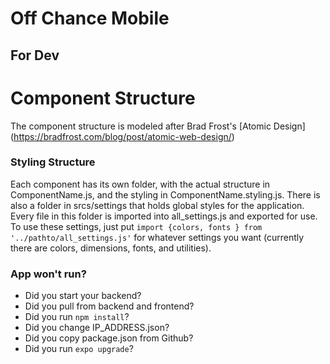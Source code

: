 # Off Chance Mobile

## For Dev
# Component Structure
The component structure is modeled after Brad Frost's [Atomic Design] (https://bradfrost.com/blog/post/atomic-web-design/)
### Styling Structure
Each component has its own folder, with the actual structure in ComponentName.js, and the styling in ComponentName.styling.js. There is also a folder in srcs/settings that holds global styles for the application. Every file in this folder is imported into all_settings.js and exported for use. To use these settings, just put `import {colors, fonts } from '../pathto/all_settings.js'` for whatever settings you want (currently there are colors, dimensions, fonts, and utilities). 

### App won't run?
* Did you start your backend?
* Did you pull from backend and frontend?
* Did you run `npm install`?
* Did you change IP_ADDRESS.json?
* Did you copy package.json from Github?
* Did you run `expo upgrade`?
